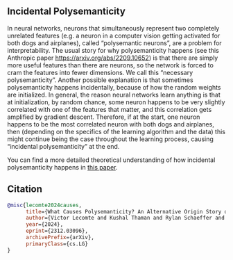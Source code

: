 ## Incidental Polysemanticity

In neural networks, neurons that simultaneously represent two completely unrelated features (e.g. a neuron in a computer vision getting activated for both dogs and airplanes), called “polysemantic neurons”, are a problem for interpretability. The usual story for why polysemanticity happens (see this Anthropic paper https://arxiv.org/abs/2209.10652) is that there are simply more useful features than there are neurons, so the network is forced to cram the features into fewer dimensions. We call this “necessary polysemanticity”.
Another possible explanation is that sometimes polysemanticity happens incidentally, because of how the random weights are initialized. In general, the reason neural networks learn anything is that at initialization, by random chance, some neuron happens to be very slightly correlated with one of the features that matter, and this correlation gets amplified by gradient descent. Therefore, if at the start, one neuron happens to be the most correlated neuron with both dogs and airplanes, then (depending on the specifics of the learning algorithm and the data) this might continue being the case throughout the learning process, causing “incidental polysemanticity” at the end.

You can find a more detailed theoretical understanding of how incidental polysemanticity happens in [this paper](https://arxiv.org/abs/2312.03096).

## Citation 

```bibtex
@misc{lecomte2024causes,
      title={What Causes Polysemanticity? An Alternative Origin Story of Mixed Selectivity from Incidental Causes}, 
      author={Victor Lecomte and Kushal Thaman and Rylan Schaeffer and Naomi Bashkansky and Trevor Chow and Sanmi Koyejo},
      year={2024},
      eprint={2312.03096},
      archivePrefix={arXiv},
      primaryClass={cs.LG}
}
``` 
